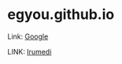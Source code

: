 # egyou.github.io

Link: [Google][googlelink]

[googlelink]: https://google.com "Go google"

LINK: [Irumedi][lecturelink]

[lecturelink]: http://passion.induk.ac.kr/lecture/ "Lecture Files"
